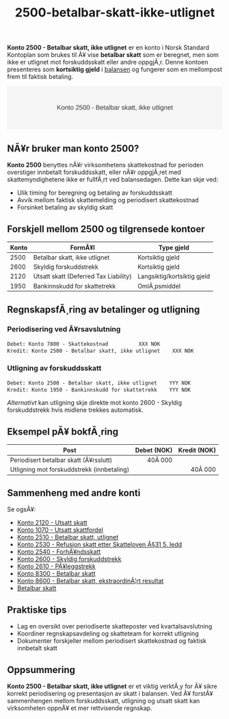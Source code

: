﻿---
title: "2500-betalbar-skatt-ikke-utlignet"
meta_title: "2500-betalbar-skatt-ikke-utlignet"
meta_description: '**Konto 2500 - Betalbar skatt, ikke utlignet** er en konto i Norsk Standard Kontoplan som brukes til Ã¥ vise **betalbar skatt** som er beregnet, men som ikke er...'
slug: 2500-betalbar-skatt-ikke-utlignet
type: blog
layout: pages/single
---

**Konto 2500 - Betalbar skatt, ikke utlignet** er en konto i Norsk Standard Kontoplan som brukes til Ã¥ vise **betalbar skatt** som er beregnet, men som ikke er utlignet mot forskuddsskatt eller andre oppgjÃ¸r. Denne kontoen presenteres som **kortsiktig gjeld** i [balansen](/blogs/regnskap/hva-er-balanse "Hva er Balanse?") og fungerer som en mellompost frem til faktisk betaling.

![Illustrasjon av konto 2500 betalbar skatt, ikke utlignet](2500-betalbar-skatt-ikke-utlignet-image.svg)

## NÃ¥r bruker man konto 2500?

**Konto 2500** benyttes nÃ¥r virksomhetens skattekostnad for perioden overstiger innbetalt forskuddsskatt, eller nÃ¥r oppgjÃ¸ret med skattemyndighetene ikke er fullfÃ¸rt ved balansedagen. Dette kan skje ved:

* Ulik timing for beregning og betaling av forskuddsskatt
* Avvik mellom faktisk skattemelding og periodisert skattekostnad
* Forsinket betaling av skyldig skatt

## Forskjell mellom 2500 og tilgrensede kontoer

| Konto   | FormÃ¥l                                                              | Type gjeld                    |
|---------|---------------------------------------------------------------------|-------------------------------|
| 2500    | Betalbar skatt, ikke utlignet                                       | Kortsiktig gjeld              |
| 2600    | Skyldig forskuddstrekk                                              | Kortsiktig gjeld              |
| 2120    | Utsatt skatt (Deferred Tax Liability)                               | Langsiktig/kortsiktig gjeld   |
| 1950    | Bankinnskudd for skattetrekk                                        | OmlÃ¸psmiddel                  |

## RegnskapsfÃ¸ring av betalinger og utligning

### Periodisering ved Ã¥rsavslutning

```plaintext
Debet: Konto 7800 - Skattekostnad          XXX NOK
Kredit: Konto 2500 - Betalbar skatt, ikke utlignet    XXX NOK
```

### Utligning av forskuddsskatt

```plaintext
Debet: Konto 2500 - Betalbar skatt, ikke utlignet    YYY NOK
Kredit: Konto 1950 - Bankinnskudd for skattetrekk    YYY NOK
```

*Alternativt* kan utligning skje direkte mot konto 2600 - Skyldig forskuddstrekk hvis midlene trekkes automatisk.

## Eksempel pÃ¥ bokfÃ¸ring

| Post                                       | Debet (NOK) | Kredit (NOK) |
|--------------------------------------------|------------:|-------------:|
| Periodisert betalbar skatt (Ã¥rsslutt)      |      40Â 000 |              |
| Utligning mot forskuddstrekk (innbetaling) |             |       40Â 000 |

## Sammenheng med andre konti

Se ogsÃ¥:

* [Konto 2120 - Utsatt skatt](/blogs/kontoplan/2120-utsatt-skatt "Konto 2120 - Utsatt skatt")
* [Konto 1070 - Utsatt skattfordel](/blogs/kontoplan/1070-utsatt-skattfordel "Konto 1070 - Utsatt skattfordel")
* [Konto 2510 - Betalbar skatt, utlignet](/blogs/kontoplan/2510-betalbar-skatt-utlignet "Konto 2510 - Betalbar skatt, utlignet")
* [Konto 2530 - Refusjon skatt etter Skatteloven Â§31 5. ledd](/blogs/kontoplan/2530-refusjon-skatt-etter-skatteloven-31-5-ledd "Konto 2530 - Refusjon skatt etter Skatteloven Â§31 5. ledd")
* [Konto 2540 - ForhÃ¥ndsskatt](/blogs/kontoplan/2540-forhaandskatt "Konto 2540 - ForhÃ¥ndsskatt")
* [Konto 2600 - Skyldig forskuddstrekk](/blogs/kontoplan/2600-forskuddstrekk "Konto 2600 - Skyldig forskuddstrekk")
* [Konto 2610 - PÃ¥leggstrekk](/blogs/kontoplan/2610-paalleggstrekk "Konto 2610 - PÃ¥leggstrekk")
* [Konto 8300 - Betalbar skatt](/blogs/kontoplan/8300-betalbar-skatt "Konto 8300 - Betalbar skatt")
* [Konto 8600 - Betalbar skatt, ekstraordinÃ¦rt resultat](/blogs/kontoplan/8600-betalbar-skatt-ekstraordinart-resultat "Konto 8600 - Betalbar skatt, ekstraordinÃ¦rt resultat")
* [Betalbar skatt](/blogs/regnskap/betalbar-skatt "Betalbar skatt â€“ Komplett guide til beregning og hÃ¥ndtering")

## Praktiske tips

* Lag en oversikt over periodiserte skatteposter ved kvartalsavslutning
* Koordiner regnskapsavdeling og skatteteam for korrekt utligning
* Dokumenter forskjeller mellom periodisert skattekostnad og faktisk innbetalt skatt

## Oppsummering

**Konto 2500 - Betalbar skatt, ikke utlignet** er et viktig verktÃ¸y for Ã¥ sikre korrekt periodisering og presentasjon av skatt i balansen. Ved Ã¥ forstÃ¥ sammenhengen mellom forskuddsskatt, utligning og utsatt skatt kan virksomheten oppnÃ¥ et mer rettvisende regnskap.
